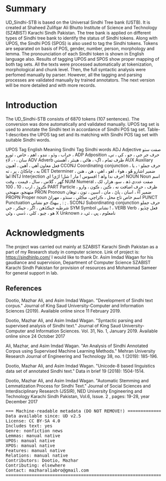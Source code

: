 # Summary

UD_Sindhi-STB is based on the Universal Sindhi Tree bank (USTB). It is created at Shaheed Zulifqar Ali Bhutto Institute of Science and Technology (SZABIST)
Karachi Sindh Pakistan. The tree bank is applied on different types of Sindhi tree bank to identify the status of Sindhi tokens. Along with UPOS, the Sindhi POS (SPOS)
is also used to tag the Sindhi tokens. Tokens are separated on basis of POS, gender, number, person, morphology and lemma. The pronounciation of each Sindhi token
is shown in English language also.
Results of tagging UPOS and SPOS show proper mapping of both tag sets. All the texts were processed automatically at tokenization, morphological
and chunk level. Then, the full syntactic analysis were perfomed manually by parser. However, all the tagging and parsing processes are validated manually by
trained annotators.
The next version will be more detailed and with more records.

# Introduction

The UD_Sindhi-STB consists of 6870 tokens (107 sentences).
The conversion was done automatically and validated manually.
UPOS tag set is used to annotate the Sindhi text in accordance of Sindhi POS tag set. Table-1 describes the UPOS tag set and its matching with Sindhi POS tag set
with suitable Sindhi words.

UPOS Tag	English Meaning 		Sindhi Tag	Sindhi words
ADJ		    Adjective			صفت		سٺو ، خراب ، وڏو ، ننڍو ، اهم ، خاص ، ٿورو
ADP		    Adposition			حرف جر		جي ، جو ، کي ، تي، سان ، ۾ ، لاءِ
ADV		    Adverb				ظرف		تمام ،  اڳ۾ ، هاڻي ، هينئر ، آهستي
AUX		    Auxiliary			فعل معاون		آهي ، آهين ، آهيون
CCONJ		  Coordinating conjunction	حرف جملو		۽ ، يا ، به ، ڇاڪاڻ ، پر ، ته
DET		    Determiner			ضمير اشارو	هُو ، هوءَ ، اهو ، اهي ، هن ، هنن ، اها
INTJ 		  Interjection			حرف ندا		واھ ! افسوس ! مار ! شل! اڙي! اي!
NOUN		  Noun				اسم		گهر ، گلاس ،  سال ،  قيمت ، وقت
NUM		    Numeral				صفت عددي		ڏھ ، سو، هزار، لک ، ڪروڙ ، ارب ، 10 ، 100
PART		  Particle			ظرف ، حرف اضافت	نه ، ڪين ، ڪون ، وارو ، منهنجو، منهنجي
PRON		  Pronoun				ضمير		آءُ ، اسان ، پاڻ ،  مان ، اسين ، تون ، توهان
PROPN		  Proper noun			اسم خاص		تاج محل ، ڪراچي، مڪلي ، سنڌو ،  مهراڻ
PUNCT		  Punctuation			بيهڪ جو نشاني	, : ; .
SCONJ		  Subordinating conjunction	حرف جملو شرطيه	جيڪڏهن ، اگر ، جيڪر ، جي
SYM		    Symbol				نشاني		! ،
VERB		  Verb				فعل		ڇڏيو ، هو ، چيو ، کلي ، ڏسي ، وڻي
X		      Unknown				نامعلوم		، ڀي ، ئي، د


# Acknowledgments
The project was carried out mainly at SZABIST Karachi Sindh Pakistan as a part of my Research study in computer science. Link of project is: https://sindhinlp.com/
I would like to thank Dr. Asim Imdad Wagan for his gaudiance and supervision, Department of Computer Science SZABIST
Karachi Sindh Pakistan for provision of resources and Mohammad Sameer for general support in lab.

## References
Dootio, Mazhar Ali, and Asim Imdad Wagan. "Development of Sindhi text corpus." Journal of King Saud University-Computer and Information Sciences (2019).
Available online since 11 February 2019.

Dootio, Mazhar Ali, and Asim Imdad Wagan. "Syntactic parsing and supervised analysis of Sindhi text."
Journal of King Saud University-Computer and Information Sciences. Vol. 31, No. 1, January 2019. Available online since 24 October 2017

Ali, Mazhar, and Asim Imdad Wagan. "An Analysis of Sindhi Annotated Corpus using Supervised Machine Learning Methods."
Mehran University Research Journal of Engineering and Technology 38, no. 1 (2019): 185-196.

Dootio, Mazhar Ali, and Asim Imdad Wagan. "Unicode-8 based linguistics data set of annotated Sindhi text." Data in brief 19 (2018): 1504-1514.

Dootio, Mazhar Ali, and Asim Imdad Wagan. "Automatic Stemming and Lemmatization Process for Sindhi Text."
Journal of Social Sciences and Interdisciplinary Research (JSSIR), NED University Engineering and Technology Karachi Sindh Pakistan,
Vol.6, Issue. 2 , pages: 19-28, year December 2017

<pre>
=== Machine-readable metadata (DO NOT REMOVE!) ================================
Data available since: UD v2.5
License: CC BY-SA 4.0
Includes text: yes
Genre: nonfiction news
Lemmas: manual native
UPOS: manual native
XPOS: manual native
Features: manual native
Relations: manual native
Contributors: Dootio, Mazhar
Contributing: elsewhere
Contact: mazharaliabro@gmail.com
===============================================================================
</pre>
